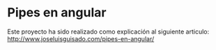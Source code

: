 # Pipes en angular
Este proyecto ha sido realizado como explicación al siguiente articulo: http://www.joseluisguisado.com/pipes-en-angular/
